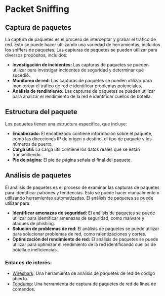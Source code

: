 # Packet Sniffing

## Captura de paquetes

La captura de paquetes es el proceso de interceptar y grabar el tráfico de red. Esto se puede hacer utilizando una variedad de herramientas, incluidos los sniffers de paquetes. Las capturas de paquetes se pueden utilizar para diversos propósitos, incluidos:

- **Investigación de incidentes:** Las capturas de paquetes se pueden utilizar para investigar incidentes de seguridad y determinar qué sucedió.
- **Monitoreo de red:** Las capturas de paquetes se pueden utilizar para monitorear el tráfico de red e identificar problemas potenciales.
- **Análisis de rendimiento:** Las capturas de paquetes se pueden utilizar para analizar el rendimiento de la red e identificar cuellos de botella.

## Estructura del paquete

Los paquetes tienen una estructura específica, que incluye:

- **Encabezado:** El encabezado contiene información sobre el paquete, como las direcciones IP de origen y destino, el tipo de paquete y los números de puerto.
- **Carga útil:** La carga útil contiene los datos reales que se están transmitiendo.
- **Pie de página:** El pie de página señala el final del paquete.

## Análisis de paquetes

El análisis de paquetes es el proceso de examinar las capturas de paquetes para identificar patrones y tendencias. Esto se puede hacer manualmente o utilizando herramientas automatizadas. El análisis de paquetes se puede utilizar para:

- **Identificar amenazas de seguridad:** El análisis de paquetes se puede utilizar para identificar amenazas de seguridad, como malware y ataques de phishing.
- **Solución de problemas de red:** El análisis de paquetes se puede utilizar para solucionar problemas de red, como ralentizaciones y cortes.
- **Optimización del rendimiento de red:** El análisis de paquetes se puede utilizar para optimizar el rendimiento de la red identificando cuellos de botella e ineficiencias.

### Enlaces de interés:

- [Wireshark](https://www.wireshark.org/): Una herramienta de análisis de paquetes de red de código abierto.
- [Tcpdump](https://www.tcpdump.org/): Una herramienta de captura de paquetes de red de línea de comandos.
